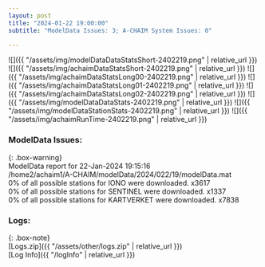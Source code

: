 ```yaml
---
layout: post
title: "2024-01-22 19:00:00"
subtitle: "ModelData Issues: 3; A-CHAIM System Issues: 0"

---
```


![]({{ "/assets/img/modelDataDataStatsShort-2402219.png" | relative_url }})
![]({{ "/assets/img/achaimDataStatsShort-2402219.png" | relative_url }})
![]({{ "/assets/img/achaimDataStatsLong00-2402219.png" | relative_url }})
![]({{ "/assets/img/achaimDataStatsLong01-2402219.png" | relative_url }})
![]({{ "/assets/img/achaimDataStatsLong02-2402219.png" | relative_url }})
![]({{ "/assets/img/modelDataDataStats-2402219.png" | relative_url }})
![]({{ "/assets/img/modelDataStationStats-2402219.png" | relative_url }})
![]({{ "/assets/img/achaimRunTime-2402219.png" | relative_url }})


### ModelData Issues:  
  
{: .box-warning}  
 ModelData report for 22-Jan-2024 19:15:16   
 /home2/achaim1/A-CHAIM/modelData/2024/022/19/modelData.mat   
 0% of all possible stations for IONO were downloaded. x3617   
 0% of all possible stations for SENTINEL were downloaded. x1337   
 0% of all possible stations for KARTVERKET were downloaded. x7838   
  


### Logs:  
  
{: .box-note}  
[Logs.zip]({{ "/assets/other/logs.zip" | relative_url }})  
[Log Info]({{ "/logInfo" | relative_url }})  
